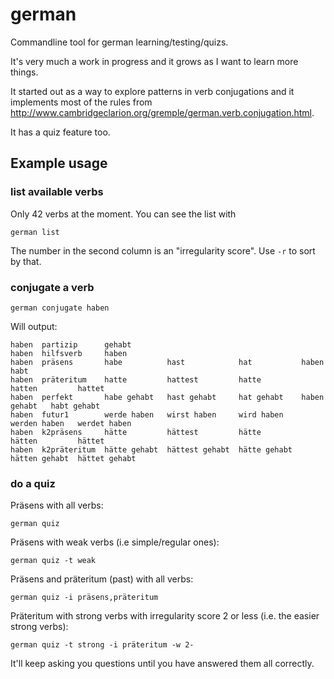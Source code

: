 # german

Commandline tool for german learning/testing/quizs.

It's very much a work in progress and it grows as I want to learn more things.

It started out as a way to explore patterns in verb conjugations and it implements most of the rules from http://www.cambridgeclarion.org/gremple/german.verb.conjugation.html.

It has a quiz feature too.

## Example usage

### list available verbs

Only 42 verbs at the moment. You can see the list with

```
german list
```

The number in the second column is an "irregularity score". Use `-r` to sort by that.

### conjugate a verb

```
german conjugate haben
```

Will output:
```
haben  partizip      gehabt                                                                  
haben  hilfsverb     haben                                                                   
haben  präsens       habe          hast            hat           haben          habt         
haben  präteritum    hatte         hattest         hatte         hatten         hattet       
haben  perfekt       habe gehabt   hast gehabt     hat gehabt    haben gehabt   habt gehabt  
haben  futur1        werde haben   wirst haben     wird haben    werden haben   werdet haben 
haben  k2präsens     hätte         hättest         hätte         hätten         hättet       
haben  k2präteritum  hätte gehabt  hättest gehabt  hätte gehabt  hätten gehabt  hättet gehabt
```

### do a quiz

Präsens with all verbs:

```
german quiz
```

Präsens with weak verbs (i.e simple/regular ones):

```
german quiz -t weak
```

Präsens and präteritum (past) with all verbs:

```
german quiz -i präsens,präteritum
```

Präteritum with strong verbs with irregularity score 2 or less (i.e. the easier strong verbs):

```
german quiz -t strong -i präteritum -w 2-
```

It'll keep asking you questions until you have answered them all correctly.